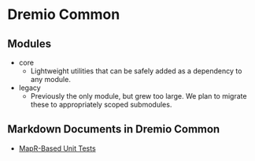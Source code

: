 # Dremio Common

## Modules
- core
  - Lightweight utilities that can be safely added as a dependency to any module.
- legacy
  - Previously the only module, but grew too large. We plan to migrate these to appropriately scoped submodules.

## Markdown Documents in Dremio Common
- [MapR-Based Unit Tests](legacy/src/test/resources/maprtest/README.md)
